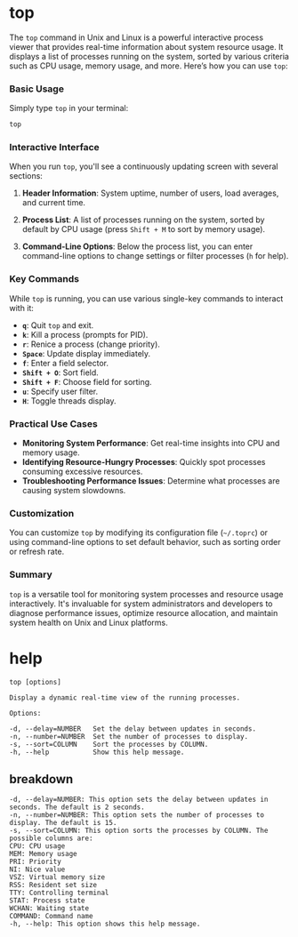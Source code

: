 # top

The `top` command in Unix and Linux is a powerful interactive process viewer that provides real-time information about system resource usage. It displays a list of processes running on the system, sorted by various criteria such as CPU usage, memory usage, and more. Here’s how you can use `top`:

### Basic Usage

Simply type `top` in your terminal:

```sh
top
```

### Interactive Interface

When you run `top`, you'll see a continuously updating screen with several sections:

1. **Header Information**: System uptime, number of users, load averages, and current time.
   
2. **Process List**: A list of processes running on the system, sorted by default by CPU usage (press `Shift + M` to sort by memory usage).

3. **Command-Line Options**: Below the process list, you can enter command-line options to change settings or filter processes (`h` for help).

### Key Commands

While `top` is running, you can use various single-key commands to interact with it:

- **`q`**: Quit `top` and exit.
- **`k`**: Kill a process (prompts for PID).
- **`r`**: Renice a process (change priority).
- **`Space`**: Update display immediately.
- **`f`**: Enter a field selector.
- **`Shift + O`**: Sort field.
- **`Shift + F`**: Choose field for sorting.
- **`u`**: Specify user filter.
- **`H`**: Toggle threads display.

### Practical Use Cases

- **Monitoring System Performance**: Get real-time insights into CPU and memory usage.
- **Identifying Resource-Hungry Processes**: Quickly spot processes consuming excessive resources.
- **Troubleshooting Performance Issues**: Determine what processes are causing system slowdowns.

### Customization

You can customize `top` by modifying its configuration file (`~/.toprc`) or using command-line options to set default behavior, such as sorting order or refresh rate.

### Summary

`top` is a versatile tool for monitoring system processes and resource usage interactively. It's invaluable for system administrators and developers to diagnose performance issues, optimize resource allocation, and maintain system health on Unix and Linux platforms.
# help 

```
top [options]

Display a dynamic real-time view of the running processes.

Options:

-d, --delay=NUMBER   Set the delay between updates in seconds.
-n, --number=NUMBER  Set the number of processes to display.
-s, --sort=COLUMN    Sort the processes by COLUMN.
-h, --help           Show this help message.
```



## breakdown

```
-d, --delay=NUMBER: This option sets the delay between updates in seconds. The default is 2 seconds.
-n, --number=NUMBER: This option sets the number of processes to display. The default is 15.
-s, --sort=COLUMN: This option sorts the processes by COLUMN. The possible columns are:
CPU: CPU usage
MEM: Memory usage
PRI: Priority
NI: Nice value
VSZ: Virtual memory size
RSS: Resident set size
TTY: Controlling terminal
STAT: Process state
WCHAN: Waiting state
COMMAND: Command name
-h, --help: This option shows this help message.
```






























































































































































































































































































































































































































































































































































































































